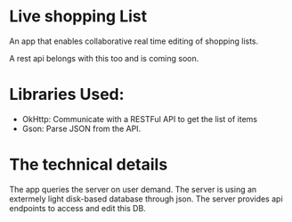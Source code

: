# Live shopping List
An app that enables collaborative real time editing of shopping lists. 

A rest api belongs with this too and is coming soon.

# Libraries Used:
- OkHttp: Communicate with a RESTFul API to get the list of items
- Gson: Parse JSON from the API.

# The technical details

The app queries the server on user demand. The server is using an 
extermely light disk-based database through json. The server provides 
api endpoints to access and edit this DB.
